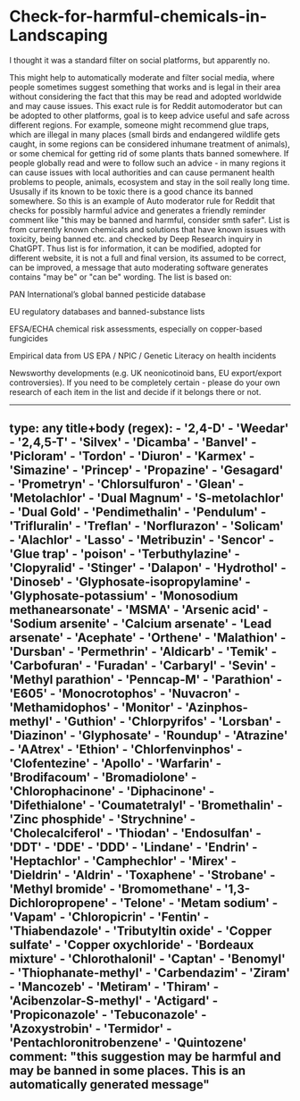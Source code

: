 # Check-for-harmful-chemicals-in-Landscaping

I thought it was a standard filter on social platforms, but apparently no. 

This might help to automatically moderate and filter social media, where people sometimes suggest something that works and is legal in their area without considering the fact that this may be read and adopted worldwide and may cause issues. This exact rule is for Reddit automoderator but can be adopted to other platforms, goal is to keep advice useful and safe across different regions. For example, someone might recommend glue traps, which are illegal in many places (small birds and endangered wildlife gets caught, in some regions can be considered inhumane treatment of animals), or some chemical for getting rid of some plants thats banned somewhere. If people globally read and were to follow such an advice - in many regions it can cause issues with local authorities and can cause permanent health problems to people, animals, ecosystem and stay in the soil really long time. Ususally if its known to be toxic there is a good chance its banned somewhere. So this is an example of Auto moderator rule for Reddit that checks for possibly harmful advice and generates a friendly reminder comment like "this may be banned and harmful, consider smth safer". List is from currently known chemicals and solutions that have known issues with toxicity, being banned etc. and checked by Deep Research inquiry in ChatGPT. Thus list is for information, it can be modified, adopted for different website, it is not a full and final version, its assumed to be correct, can be improved, a message that auto moderating software generates contains "may be" or "can be" wording. The list is based on:

PAN International’s global banned pesticide database

EU regulatory databases and banned-substance lists

EFSA/ECHA chemical risk assessments, especially on copper-based fungicides

Empirical data from US EPA / NPIC / Genetic Literacy on health incidents

Newsworthy developments (e.g. UK neonicotinoid bans, EU export/export controversies).
If you need to be completely certain - please do your own research of each item in the list and decide if it belongs there or not. 

---
type: any
title+body (regex):
    - '2,4-D'
    - 'Weedar' 
    - '2,4,5-T' 
    - 'Silvex' 
    - 'Dicamba' 
    - 'Banvel' 
    - 'Picloram' 
    - 'Tordon' 
    - 'Diuron' 
    - 'Karmex' 
    - 'Simazine' 
    - 'Princep' 
    - 'Propazine' 
    - 'Gesagard' 
    - 'Prometryn' 
    - 'Chlorsulfuron' 
    - 'Glean' 
    - 'Metolachlor' 
    - 'Dual Magnum' 
    - 'S-metolachlor' 
    - 'Dual Gold' 
    - 'Pendimethalin' 
    - 'Pendulum' 
    - 'Trifluralin' 
    - 'Treflan' 
    - 'Norflurazon' 
    - 'Solicam' 
    - 'Alachlor' 
    - 'Lasso' 
    - 'Metribuzin' 
    - 'Sencor' 
    - 'Glue trap' 
    - 'poison' 
    - 'Terbuthylazine' 
    - 'Clopyralid' 
    - 'Stinger' 
    - 'Dalapon' 
    - 'Hydrothol' 
    - 'Dinoseb' 
    - 'Glyphosate-isopropylamine' 
    - 'Glyphosate-potassium' 
    - 'Monosodium methanearsonate' 
    - 'MSMA' 
    - 'Arsenic acid' 
    - 'Sodium arsenite' 
    - 'Calcium arsenate' 
    - 'Lead arsenate' 
    - 'Acephate' 
    - 'Orthene' 
    - 'Malathion' 
    - 'Dursban' 
    - 'Permethrin' 
    - 'Aldicarb' 
    - 'Temik' 
    - 'Carbofuran' 
    - 'Furadan' 
    - 'Carbaryl' 
    - 'Sevin' 
    - 'Methyl parathion' 
    - 'Penncap-M' 
    - 'Parathion' 
    - 'E605' 
    - 'Monocrotophos' 
    - 'Nuvacron' 
    - 'Methamidophos' 
    - 'Monitor' 
    - 'Azinphos-methyl' 
    - 'Guthion' 
    - 'Chlorpyrifos' 
    - 'Lorsban' 
    - 'Diazinon' 
    - 'Glyphosate' 
    - 'Roundup' 
    - 'Atrazine' 
    - 'AAtrex' 
    - 'Ethion' 
    - 'Chlorfenvinphos' 
    - 'Clofentezine' 
    - 'Apollo' 
    - 'Warfarin' 
    - 'Brodifacoum' 
    - 'Bromadiolone' 
    - 'Chlorophacinone' 
    - 'Diphacinone' 
    - 'Difethialone' 
    - 'Coumatetralyl' 
    - 'Bromethalin' 
    - 'Zinc phosphide' 
    - 'Strychnine' 
    - 'Cholecalciferol' 
    - 'Thiodan' 
    - 'Endosulfan' 
    - 'DDT' 
    - 'DDE' 
    - 'DDD' 
    - 'Lindane' 
    - 'Endrin' 
    - 'Heptachlor' 
    - 'Camphechlor' 
    - 'Mirex' 
    - 'Dieldrin' 
    - 'Aldrin' 
    - 'Toxaphene' 
    - 'Strobane' 
    - 'Methyl bromide' 
    - 'Bromomethane' 
    - '1,3-Dichloropropene' 
    - 'Telone' 
    - 'Metam sodium' 
    - 'Vapam' 
    - 'Chloropicrin' 
    - 'Fentin' 
    - 'Thiabendazole' 
    - 'Tributyltin oxide' 
    - 'Copper sulfate' 
    - 'Copper oxychloride' 
    - 'Bordeaux mixture' 
    - 'Chlorothalonil' 
    - 'Captan' 
    - 'Benomyl' 
    - 'Thiophanate-methyl' 
    - 'Carbendazim' 
    - 'Ziram' 
    - 'Mancozeb' 
    - 'Metiram' 
    - 'Thiram' 
    - 'Acibenzolar-S-methyl' 
    - 'Actigard' 
    - 'Propiconazole' 
    - 'Tebuconazole' 
    - 'Azoxystrobin' 
    - 'Termidor' 
    - 'Pentachloronitrobenzene' 
    - 'Quintozene'
comment: "this suggestion may be harmful and may be banned in some places. This is an automatically generated message"
---
